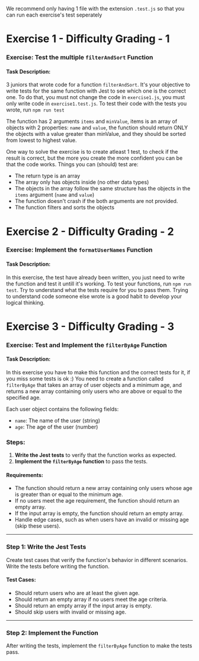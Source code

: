 We recommend only having 1 file with the extension `.test.js` so that you can run each exercise's test seperately


# Exercise 1 - Difficulty Grading - 1
### **Exercise: Test the multiple `filterAndSort` Function**

#### **Task Description:**
3 juniors that wrote code for a function `filterAndSort`. It's your objective to write tests for the same function with Jest to see which one is the correct one.
To do that, you must not change the code in `exercise1.js`, you must only write code in `exercise1.test.js`.
To test their code with the tests you wrote, run `npm run test`

The function has 2 arguments `items` and `minValue`, items is an array of objects with 2 properties: `name` and `value`, the function should return ONLY the objects with a value greater than minValue, and they should be sorted from lowest to highest value.

One way to solve the exercise is to create atleast 1 test, to check if the result is correct, but the more you create the more confident you can be that the code works.
Things you can (should) test are:

- The return type is an array
- The array only has objects inside (no other data types)
- The objects in the array follow the same structure has the objects in the `items` argument (`name` and `value`)
- The function doesn't crash if the both arguments are not provided.
- The function filters and sorts the objects

# Exercise 2 - Difficulty Grading - 2
### **Exercise: Implement the `formatUserNames` Function**

#### **Task Description:**
In this exercise, the test have already been written, you just need to write the function and test it untill it's working.
To test your functions, run `npm run test`.
Try to understand what the tests require for you to pass them. Trying to understand code someone else wrote is a good habit to develop your logical thinking.

# Exercise 3 - Difficulty Grading - 3
### **Exercise: Test and Implement the `filterByAge` Function**

#### **Task Description:**
In this exercise you have to make this function and the correct tests for it, if you miss some tests is ok :)
You need to create a function called `filterByAge` that takes an array of user objects and a minimum age, and returns a new array containing only users who are above or equal to the specified age.

Each user object contains the following fields:
- `name`: The name of the user (string)
- `age`: The age of the user (number)

### **Steps:**

1. **Write the Jest tests** to verify that the function works as expected.
2. **Implement the `filterByAge` function** to pass the tests.

#### **Requirements:**
- The function should return a new array containing only users whose age is greater than or equal to the minimum age.
- If no users meet the age requirement, the function should return an empty array.
- If the input array is empty, the function should return an empty array.
- Handle edge cases, such as when users have an invalid or missing age (skip these users).

---

### **Step 1: Write the Jest Tests**

Create test cases that verify the function's behavior in different scenarios. Write the tests before writing the function.

#### Test Cases:
- Should return users who are at least the given age.
- Should return an empty array if no users meet the age criteria.
- Should return an empty array if the input array is empty.
- Should skip users with invalid or missing age.

---

### **Step 2: Implement the Function**

After writing the tests, implement the `filterByAge` function to make the tests pass.
